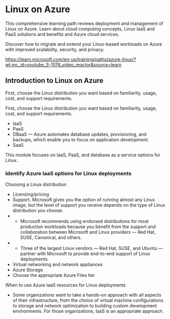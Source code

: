 # Linux on Azure

This comprehensive learning path reviews deployment and management of Linux on Azure. Learn about cloud computing concepts, Linux IaaS and PaaS solutions and benefits and Azure cloud services. 

Discover how to migrate and extend your Linux-based workloads on Azure with improved scalability, security, and privacy.

https://learn.microsoft.com/en-us/training/paths/azure-linux/?wt.mc_id=youtube_S-1076_video_reactor&source=learn

## Introduction to Linux on Azure

First, choose the Linux distribution you want based on familiarity, usage, cost, and support requirements.

First, choose the Linux distribution you want based on familiarity, usage, cost, and support requirements.

* IaaS
* PaaS 
* DBaaS — Azure automates database updates, provisioning, and backups, which enable you to focus on application development.
* SaaS 

This module focuses on IaaS, PaaS, and database as a service options for Linux.

### Identify Azure IaaS options for Linux deployments

Choosing a Linux distribution

* Licensing/pricing
* Support, Microsoft gives you the option of running almost any Linux image, but the level of support you receive depends on the type of Linux distribution you choose.
* * Microsoft recommends using endorsed distributions for most production workloads because you benefit from the support and collaboration between Microsoft and Linux providers — Red Hat, SUSE, Canonical, and others.
* * Three of the largest Linux vendors — Red Hat, SUSE, and Ubuntu — partner with Microsoft to provide end-to-end support of Linux deployments.
* Virtual networking and network appliances
* Azure Storage
* Choose the appropriate Azure Files tier

When to use Azure IaaS resources for Linux deployments

* Some organizations want to take a hands-on approach with all aspects of their infrastructure, from the choice of virtual machine configurations to storage and network optimization to building custom development environments. For those organizations, IaaS is an appropriate approach.

